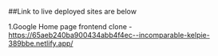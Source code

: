 ##Link to live deployed sites are below 

1.Google Home page frontend clone - https://65aeb240ba900434abb4f4ec--incomparable-kelpie-389bbe.netlify.app/
